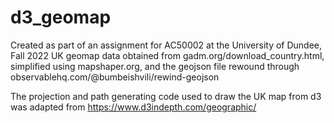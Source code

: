 # d3_geomap
Created as part of an assignment for AC50002 at the University of Dundee, Fall 2022
UK geomap data obtained from gadm.org/download_country.html, simplified using mapshaper.org, and the geojson file rewound through observablehq.com/@bumbeishvili/rewind-geojson

The projection and path generating code used to draw the UK map from d3 was adapted from https://www.d3indepth.com/geographic/
